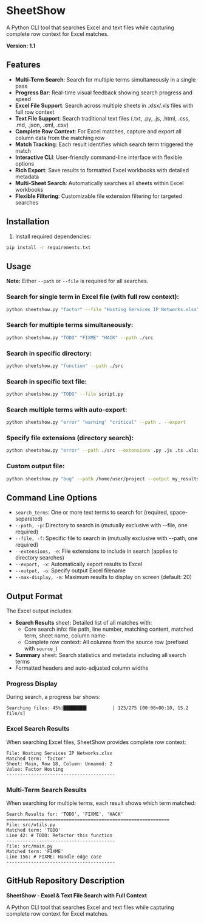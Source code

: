 # SheetShow

A Python CLI tool that searches Excel and text files while capturing complete row context for Excel matches.

**Version: 1.1**

## Features

- **Multi-Term Search**: Search for multiple terms simultaneously in a single pass
- **Progress Bar**: Real-time visual feedback showing search progress and speed
- **Excel File Support**: Search across multiple sheets in .xlsx/.xls files with full row context
- **Text File Support**: Search traditional text files (.txt, .py, .js, .html, .css, .md, .json, .xml, .csv)
- **Complete Row Context**: For Excel matches, capture and export all column data from the matching row
- **Match Tracking**: Each result identifies which search term triggered the match
- **Interactive CLI**: User-friendly command-line interface with flexible options
- **Rich Export**: Save results to formatted Excel workbooks with detailed metadata
- **Multi-Sheet Search**: Automatically searches all sheets within Excel workbooks
- **Flexible Filtering**: Customizable file extension filtering for targeted searches

## Installation

1. Install required dependencies:
```bash
pip install -r requirements.txt
```

## Usage

**Note:** Either `--path` or `--file` is required for all searches.

### Search for single term in Excel file (with full row context):
```bash
python sheetshow.py "factor" --file "Hosting Services IP Networks.xlsx" --export
```

### Search for multiple terms simultaneously:
```bash
python sheetshow.py "TODO" "FIXME" "HACK" --path ./src
```

### Search in specific directory:
```bash
python sheetshow.py "function" --path ./src
```

### Search in specific text file:
```bash
python sheetshow.py "TODO" --file script.py
```

### Search multiple terms with auto-export:
```bash
python sheetshow.py "error" "warning" "critical" --path . --export
```

### Specify file extensions (directory search):
```bash
python sheetshow.py "error" --path ./src --extensions .py .js .ts .xlsx
```

### Custom output file:
```bash
python sheetshow.py "bug" --path /home/user/project --output my_results.xlsx
```

## Command Line Options

- `search_terms`: One or more text terms to search for (required, space-separated)
- `--path, -p`: Directory to search in (mutually exclusive with --file, one required)
- `--file, -f`: Specific file to search in (mutually exclusive with --path, one required)
- `--extensions, -e`: File extensions to include in search (applies to directory searches)
- `--export, -x`: Automatically export results to Excel
- `--output, -o`: Specify output Excel filename
- `--max-display, -m`: Maximum results to display on screen (default: 20)

## Output Format

The Excel output includes:
- **Search Results** sheet: Detailed list of all matches with:
  - Core search info: file path, line number, matching content, matched term, sheet name, column name
  - Complete row context: All columns from the source row (prefixed with `source_`)
- **Summary** sheet: Search statistics and metadata including all search terms
- Formatted headers and auto-adjusted column widths

### Progress Display

During search, a progress bar shows:
```
Searching files: 45%|████████▌         | 123/275 [00:08<00:10, 15.2 file/s]
```

### Excel Search Results

When searching Excel files, SheetShow provides complete row context:
```
File: Hosting Services IP Networks.xlsx
Matched term: 'factor'
Sheet: Main, Row 18, Column: Unnamed: 2
Value: Factor Hosting
----------------------------------------
```

### Multi-Term Search Results

When searching for multiple terms, each result shows which term matched:
```
Search Results for: 'TODO', 'FIXME', 'HACK'
============================================================
File: src/utils.py
Matched term: 'TODO'
Line 42: # TODO: Refactor this function
----------------------------------------
File: src/main.py
Matched term: 'FIXME'
Line 156: # FIXME: Handle edge case
----------------------------------------
```

## GitHub Repository Description

**SheetShow - Excel & Text File Search with Full Context**

A Python CLI tool that searches Excel and text files while capturing complete row context for Excel matches.